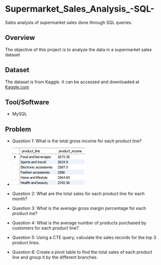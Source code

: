 # Supermarket_Sales_Analysis_-SQL-
Sales analysis of supermarket sales done through SQL queries.
## Overview
The objective of this project is to analyze the data in a supermarket sales dataset
## Dataset
The dataset is from Kaggle. It can be accessed and downloaded at [Kaggle.com](https://www.kaggle.com/datasets/aungpyaeap/supermarket-sales)
## Tool/Software
- MySQL
## Problem
- Question 1: What is the total gross income for each product line?
- 
  ![Total Gross Income for each product line](https://github.com/ag289/Supermarket_Sales_Analysis_-SQL-/blob/main/Images/Question%201.PNG)
  
- Question 2: What are the total sales for each product line for each month?
- Question 3: What is the average gross margin percentage for each product ine?
- Question 4: What is the average number of products purchased by customers for each product line?
- Question 5: Using a CTE query, calculate the sales records for the top 3 product lines.
- Question 6: Create a pivot table to find the total sales of each product line and group it by the different branches.
